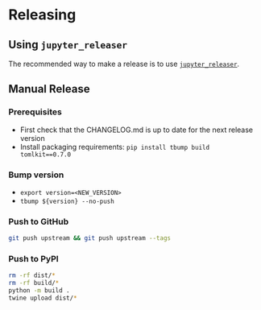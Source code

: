 # Releasing

## Using `jupyter_releaser`

The recommended way to make a release is to use [`jupyter_releaser`](https://github.com/jupyter-server/jupyter_releaser#checklist-for-adoption).

## Manual Release

### Prerequisites

- First check that the CHANGELOG.md is up to date for the next release version
- Install packaging requirements: `pip install tbump build tomlkit==0.7.0`

### Bump version

- `export version=<NEW_VERSION>`
- `tbump ${version} --no-push`

### Push to GitHub

```bash
git push upstream && git push upstream --tags
```

### Push to PyPI

```bash
rm -rf dist/*
rm -rf build/*
python -m build .
twine upload dist/*
```
